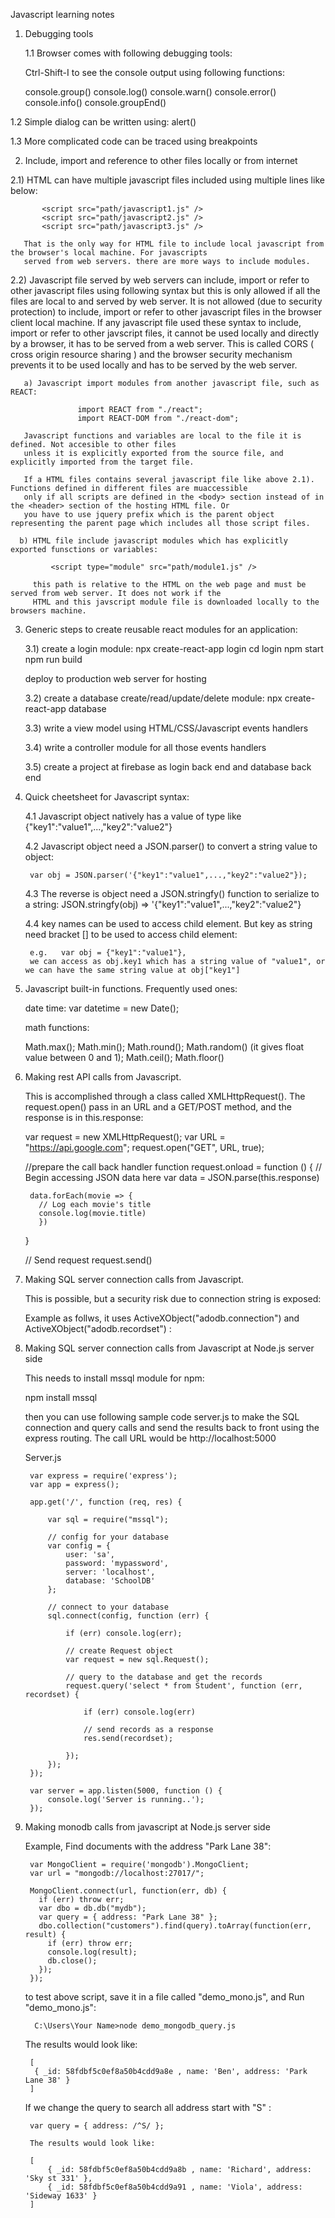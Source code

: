 Javascript learning notes

1. Debugging tools

   1.1 Browser comes with following debugging tools:
   
   Ctrl-Shift-I to see the console output using following functions:

   console.group()
    console.log()
    console.warn()
    console.error()
    console.info()
   console.groupEnd()

  1.2 Simple dialog can be written using:
     alert()

  1.3 More complicated code can be traced using breakpoints
    

2. Include, import and reference to other files locally or from internet

  2.1) HTML can have multiple javascript files included using multiple lines like below:

           <script src="path/javascript1.js" />
           <script src="path/javascript2.js" />
           <script src="path/javascript3.js" />

       That is the only way for HTML file to include local javascript from the browser's local machine. For javascripts 
       served from web servers. there are more ways to include modules.

  2.2) Javascript file served by web servers can include, import or refer to other javascript files using following
       syntax but this is only allowed if all the files are local to and served by web server. It is not
       allowed (due to security protection) to include, import or refer to other javascript files in the
       browser client local machine. If any javascript file used these syntax to include, import or refer to other
       javscript files, it cannot be used locally and directly by a browser, it has to be served from a web 
       server. This is called CORS ( cross origin resource sharing ) and the browser security mechanism prevents
       it to be used locally and has to be served by the web server.

       a) Javascript import modules from another javascript file, such as REACT:

                   import REACT from "./react";
                   import REACT-DOM from "./react-dom";
          
       Javascript functions and variables are local to the file it is defined. Not accesible to other files
       unless it is explicitly exported from the source file, and explicitly imported from the target file.

       If a HTML files contains several javascript file like above 2.1). Functions defined in different files are muaccessible 
       only if all scripts are defined in the <body> section instead of in the <header> section of the hosting HTML file. Or
       you have to use jquery prefix which is the parent object representing the parent page which includes all those script files. 

      b) HTML file include javascript modules which has explicitly exported funsctions or variables:

             <script type="module" src="path/module1.js" />

         this path is relative to the HTML on the web page and must be served from web server. It does not work if the 
         HTML and this javscript module file is downloaded locally to the browsers machine. 

 3. Generic steps to create reusable react modules for an application:

     3.1) create a login module:
       npx create-react-app login
       cd login
       npm start
       npm run build

       deploy to production web server for hosting

     3.2) create a database create/read/update/delete module:
       npx create-react-app database

     3.3) write a view model using HTML/CSS/Javascript events handlers

     3.4) write a controller module for all those events handlers  

     3.5) create a project at firebase as login back end and database back end



4. Quick cheetsheet for Javascript syntax:

   4.1 Javascript object natively has a value of type like {"key1":"value1",...,"key2":"value2"}

   4.2 Javascript object need a JSON.parser() to convert a string value to object:

        var obj = JSON.parser('{"key1":"value1",...,"key2":"value2"});
   
   4.3 The reverse is object need a JSON.stringfy() function to serialize to a string:  JSON.stringfy(obj) => '{"key1":"value1",...,"key2":"value2"}
   
   4.4 key names can be used to access child element. But key as string need bracket [] to be used to access child element:

        e.g.   var obj = {"key1":"value1"},
        we can access as obj.key1 which has a string value of "value1", or we can have the same string value at obj["key1"] 


5. Javascript built-in functions. Frequently used ones:

    date time:
    var datetime = new Date();

    math functions:

    Math.max(); Math.min(); Math.round(); Math.random()  (it gives float value between 0 and 1); 
    Math.ceil(); Math.floor()


6. Making rest API calls from Javascript. 

   This is accomplished through a class called XMLHttpRequest(). The request.open() pass in an URL and a GET/POST method, and the
   response is in this.response:

      var request = new XMLHttpRequest();
      var URL = "https://api.google.com";
      request.open("GET", URL, true);

      //prepare the call back handler function
      request.onload = function () {
        // Begin accessing JSON data here
        var data = JSON.parse(this.response)

        data.forEach(movie => {
          // Log each movie's title
          console.log(movie.title)
          })
      }

      // Send request
      request.send()

7. Making SQL server connection calls from Javascript.

   This is possible, but a security risk due to connection string is exposed:

    Example as follws, it uses ActiveXObject("adodb.connection") and  ActiveXObject("adodb.recordset")  :

    <script>
      var objConnection = new ActiveXObject("adodb.connection");
      var strConn = "driver={sql server};server=QITBLRQIPL030;database=adventureworks;uid=sa;password=12345";
      objConnection.Open(strConn);
      var rs = new ActiveXObject("ADODB.Recordset");
      var strQuery = "SELECT * FROM  Person.Address";
      rs.Open(strQuery, objConnection);
      rs.MoveFirst();
      while (!rs.EOF) {
          document.write(rs.fields(0) + "&nbsp;&nbsp;&nbsp;&nbsp;&nbsp;&nbsp;&nbsp;&nbsp;");
          document.write(rs.fields(1) + "&nbsp;&nbsp;&nbsp;&nbsp;&nbsp;&nbsp;&nbsp;&nbsp;");
          document.write(rs.fields(2) + "&nbsp;&nbsp;&nbsp;&nbsp;&nbsp;&nbsp;&nbsp;&nbsp;    ");
          document.write(rs.fields(3) + "&nbsp;&nbsp;&nbsp;&nbsp;&nbsp;&nbsp;&nbsp;&nbsp;    ");
          document.write(rs.fields(4) + "<br/>");
          rs.movenext();
      }
    </script>

8. Making SQL server connection calls from Javascript at Node.js server side

    This needs to install mssql module for npm:

      npm install mssql

    then you can use following sample code server.js to make the SQL connection and query calls and send the
    results back to front using the express routing.  The call URL would be http://localhost:5000

     Server.js

        var express = require('express');
        var app = express();

        app.get('/', function (req, res) {
          
            var sql = require("mssql");

            // config for your database
            var config = {
                user: 'sa',
                password: 'mypassword',
                server: 'localhost', 
                database: 'SchoolDB' 
            };

            // connect to your database
            sql.connect(config, function (err) {
            
                if (err) console.log(err);

                // create Request object
                var request = new sql.Request();
                  
                // query to the database and get the records
                request.query('select * from Student', function (err, recordset) {
                    
                    if (err) console.log(err)

                    // send records as a response
                    res.send(recordset);
                    
                });
            });
        });

        var server = app.listen(5000, function () {
            console.log('Server is running..');
        });



9. Making monodb calls from javascript at Node.js server side

   Example, Find documents with the address "Park Lane 38":

        var MongoClient = require('mongodb').MongoClient;
        var url = "mongodb://localhost:27017/";

        MongoClient.connect(url, function(err, db) {
          if (err) throw err;
          var dbo = db.db("mydb");
          var query = { address: "Park Lane 38" };
          dbo.collection("customers").find(query).toArray(function(err, result) {
            if (err) throw err;
            console.log(result);
            db.close();
          });
        }); 


    to test above script, save it in a file called "demo_mono.js", and Run "demo_mono.js":

         C:\Users\Your Name>node demo_mongodb_query.js 

    The results would look like:

        [
         { _id: 58fdbf5c0ef8a50b4cdd9a8e , name: 'Ben', address: 'Park Lane 38' }
        ]



    If we change the query to search all address start with "S" :

        var query = { address: /^S/ };

        The results would look like:

        [
            { _id: 58fdbf5c0ef8a50b4cdd9a8b , name: 'Richard', address: 'Sky st 331' },
            { _id: 58fdbf5c0ef8a50b4cdd9a91 , name: 'Viola', address: 'Sideway 1633' }
        ]

